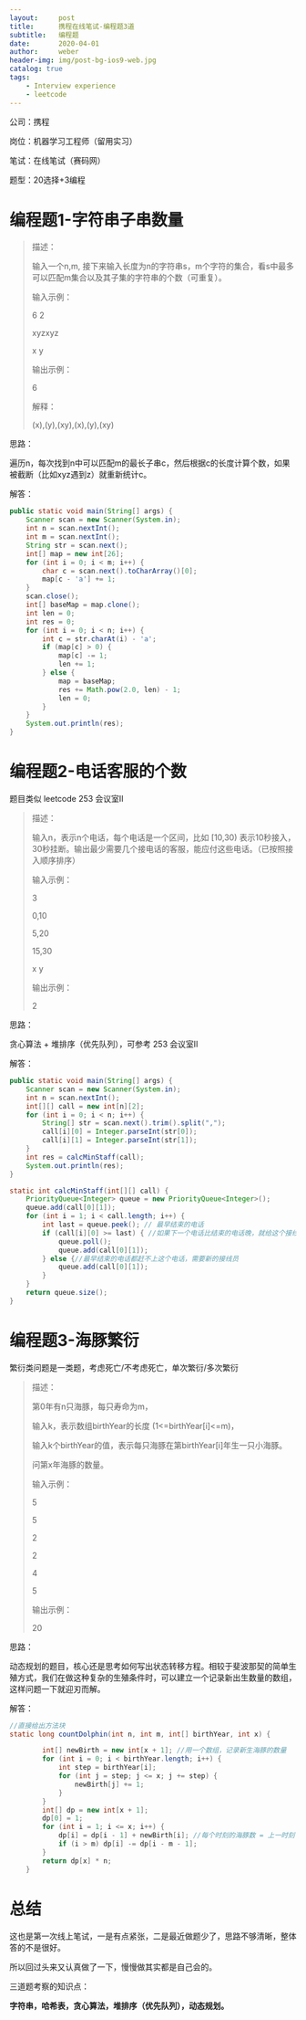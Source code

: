 ```yaml
---
layout:     post
title:      携程在线笔试-编程题3道
subtitle:   编程题
date:       2020-04-01
author:     weber
header-img: img/post-bg-ios9-web.jpg
catalog: true
tags:
    - Interview experience
	- leetcode
---
```


公司：携程

岗位：机器学习工程师（留用实习）

笔试：在线笔试（赛码网）

题型：20选择+3编程

# 编程题1-字符串子串数量

> 描述：
>
> 输入一个n,m, 接下来输入长度为n的字符串s，m个字符的集合，看s中最多可以匹配m集合以及其子集的字符串的个数（可重复）。
>
> 输入示例：
>
> 6 2
>
> xyzxyz
>
> x y
>
> 输出示例：
>
> 6
>
> 解释：
>
> (x),(y),(xy),(x),(y),(xy)

思路：

遍历n，每次找到n中可以匹配m的最长子串c，然后根据c的长度计算个数，如果被截断（比如xyz遇到z）就重新统计c。

解答：

```java
public static void main(String[] args) {
    Scanner scan = new Scanner(System.in);
    int n = scan.nextInt();
    int m = scan.nextInt();
    String str = scan.next();
    int[] map = new int[26];
    for (int i = 0; i < m; i++) {
        char c = scan.next().toCharArray()[0];
        map[c - 'a'] += 1;
    }
    scan.close();
    int[] baseMap = map.clone();
    int len = 0;
    int res = 0;
    for (int i = 0; i < n; i++) {
        int c = str.charAt(i) - 'a';
        if (map[c] > 0) {
            map[c] -= 1;
            len += 1;
        } else {
            map = baseMap;
            res += Math.pow(2.0, len) - 1;
            len = 0;
        }
    }
    System.out.println(res);
}
```

# 编程题2-电话客服的个数

题目类似 leetcode 253 会议室II

> 描述：
>
> 输入n，表示n个电话，每个电话是一个区间，比如 [10,30) 表示10秒接入，30秒挂断。输出最少需要几个接电话的客服，能应付这些电话。（已按照接入顺序排序）
>
> 输入示例：
>
> 3
>
> 0,10
>
> 5,20
>
> 15,30
>
> x y
>
> 输出示例：
>
> 2

思路：

贪心算法 + 堆排序（优先队列），可参考 253 会议室II

解答：

```java
public static void main(String[] args) {
    Scanner scan = new Scanner(System.in);
    int n = scan.nextInt();
    int[][] call = new int[n][2];
    for (int i = 0; i < n; i++) {
        String[] str = scan.next().trim().split(",");
        call[i][0] = Integer.parseInt(str[0]);
        call[i][1] = Integer.parseInt(str[1]);
    }
    int res = calcMinStaff(call);
    System.out.println(res);
}

static int calcMinStaff(int[][] call) {
    PriorityQueue<Integer> queue = new PriorityQueue<Integer>();
    queue.add(call[0][1]);
    for (int i = 1; i < call.length; i++) {
        int last = queue.peek(); // 最早结束的电话
        if (call[i][0] >= last) { //如果下一个电话比结束的电话晚，就给这个接线员
            queue.poll();
            queue.add(call[0][1]);
        } else {//最早结束的电话都赶不上这个电话，需要新的接线员
            queue.add(call[0][1]);
        }
    }
    return queue.size();
}
```

# 编程题3-海豚繁衍

繁衍类问题是一类题，考虑死亡/不考虑死亡，单次繁衍/多次繁衍

> 描述：
>
> 第0年有n只海豚，每只寿命为m，
>
> 输入k，表示数组birthYear的长度 (1<=birthYear[i]<=m)，
>
> 输入k个birthYear的值，表示每只海豚在第birthYear[i]年生一只小海豚。
>
> 问第x年海豚的数量。
>
> 输入示例：
>
> 5 
>
> 5
>
> 2
>
> 2
>
> 4
>
> 5
>
> 输出示例：
>
> 20

思路：

动态规划的题目，核心还是思考如何写出状态转移方程。相较于斐波那契的简单生殖方式，我们在做这种复杂的生殖条件时，可以建立一个记录新出生数量的数组，这样问题一下就迎刃而解。

解答：

```java
//直接给出方法块
static long countDolphin(int n, int m, int[] birthYear, int x) {

        int[] newBirth = new int[x + 1]; //用一个数组，记录新生海豚的数量
        for (int i = 0; i < birthYear.length; i++) {
            int step = birthYear[i];
            for (int j = step; j <= x; j += step) {
                newBirth[j] += 1;
            }
        }
        int[] dp = new int[x + 1];
        dp[0] = 1;
        for (int i = 1; i <= x; i++) {
            dp[i] = dp[i - 1] + newBirth[i]; //每个时刻的海豚数 = 上一时刻 + 该时刻新生 - 死亡
            if (i > m) dp[i] -= dp[i - m - 1];
        }
        return dp[x] * n;
    }
```

# 总结

这也是第一次线上笔试，一是有点紧张，二是最近做题少了，思路不够清晰，整体答的不是很好。

所以回过头来又认真做了一下，慢慢做其实都是自己会的。

三道题考察的知识点：

**字符串，哈希表，贪心算法，堆排序（优先队列），动态规划。**